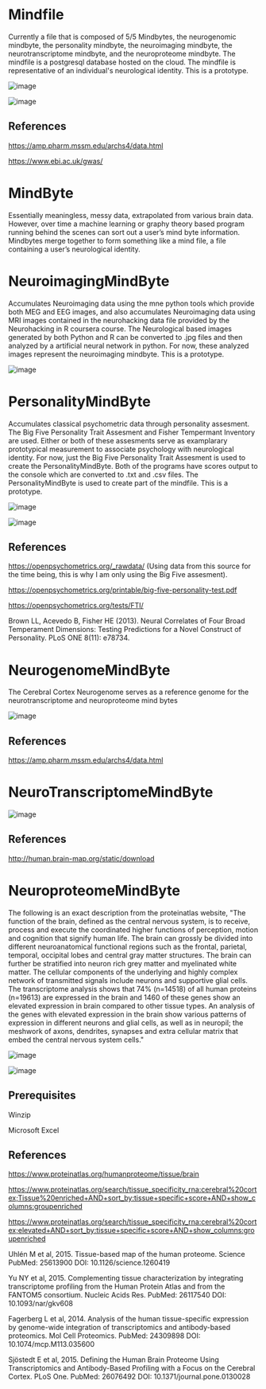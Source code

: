 # Mindfile
Currently a file that is composed of 5/5 Mindbytes, the neurogenomic mindbyte, the personality mindbyte, the neuroimaging mindbyte, the neurotranscriptome mindbyte, and the neuroproteome mindbyte. The mindfile is a postgresql database hosted on the cloud. The mindfile is representative of an individual's neurological identity. This is a prototype.

![image](https://user-images.githubusercontent.com/15940127/57657764-3451e200-7591-11e9-8c02-90eaed6e173c.png)

![image](https://user-images.githubusercontent.com/15940127/58755005-e8a79f80-848f-11e9-957e-dcf7e4a0c63f.png)



## References
https://amp.pharm.mssm.edu/archs4/data.html

https://www.ebi.ac.uk/gwas/





# MindByte
Essentially meaningless, messy data, extrapolated from various brain data. However, over time a machine learning or graphy theory based program running behind the scenes can sort out a user’s mind byte information.  Mindbytes merge together to form something like a mind file, a file containing a user’s neurological identity.



# NeuroimagingMindByte
Accumulates Neuroimaging data using the mne python tools which provide both MEG and EEG images, and also accumulates Neuroimaging data using MRI images contained in the neurohacking data file provided by the Neurohacking in R coursera course. The Neurological based images generated by both Python and R can be converted to .jpg files and then analyzed by a artificial neural network in python. For now, these analyzed images 
represent the neuroimaging mindbyte. This is a prototype.

![image](https://user-images.githubusercontent.com/15940127/57669547-3ed7a000-75c0-11e9-931f-811e5839c835.png)


# PersonalityMindByte
Accumulates classical psychometric data through personality assesment. The Big Five Personality Trait Assesment and Fisher Tempermant Inventory
are used. Either or both of these assesments serve as examplarary prototypical measurement to associate psychology with neurological identity. For now, just the Big Five Personality Trait Assesment is used to create the PersonalityMindByte. Both of the programs have scores output to the console which are converted to .txt and .csv files. The PersonalityMindByte is used to create part of the mindfile. This is a prototype.

![image](https://user-images.githubusercontent.com/15940127/57659007-9a406880-7595-11e9-9c2b-10ff738b74b3.png)


![image](https://user-images.githubusercontent.com/15940127/57669309-4480b600-75bf-11e9-8466-dbf4484f1e9c.png)


## References
https://openpsychometrics.org/_rawdata/ (Using data from this source for the time being, this is why I am only using the Big Five assesment).

https://openpsychometrics.org/printable/big-five-personality-test.pdf

https://openpsychometrics.org/tests/FTI/

Brown LL, Acevedo B, Fisher HE (2013). Neural Correlates of Four Broad Temperament Dimensions: Testing Predictions for a Novel Construct of Personality. PLoS ONE 8(11): e78734.



# NeurogenomeMindByte
 The Cerebral Cortex Neurogenome serves as a reference genome for the neurotranscriptome and neuroproteome mind bytes

![image](https://user-images.githubusercontent.com/15940127/58755148-a59afb80-8492-11e9-8319-6a3d9786f8f0.png)



## References
https://amp.pharm.mssm.edu/archs4/data.html


# NeuroTranscriptomeMindByte
![image](https://user-images.githubusercontent.com/15940127/58755057-b8accc00-8490-11e9-8f2f-5d04ea9f13f7.png)

## References
http://human.brain-map.org/static/download




# NeuroproteomeMindByte
The following is an exact description from the proteinatlas website, "The function of the brain, defined as the central nervous system, is to receive, process and execute the coordinated higher functions of perception, motion and cognition that signify human life. The brain can grossly be divided into different neuroanatomical functional regions such as the frontal, parietal, temporal, occipital lobes and central gray matter structures. The brain can further be stratified into neuron rich grey matter and myelinated white matter. The cellular components of the underlying and highly complex network of transmitted signals include neurons and supportive glial cells. The transcriptome analysis shows that 74% (n=14518) of all human proteins (n=19613) are expressed in the brain and 1460 of these genes show an elevated expression in brain compared to other tissue types. An analysis of the genes with elevated expression in the brain show various patterns of expression in different neurons and glial cells, as well as in neuropil; the meshwork of axons, dendrites, synapses and extra cellular matrix that embed the central nervous system cells."

![image](https://user-images.githubusercontent.com/15940127/57658758-de7f3900-7594-11e9-86d3-d2bd70c80de3.png)


![image](https://user-images.githubusercontent.com/15940127/57669738-21570600-75c1-11e9-8e67-7a1c913201cd.png)


## Prerequisites
Winzip

Microsoft Excel

## References
https://www.proteinatlas.org/humanproteome/tissue/brain

https://www.proteinatlas.org/search/tissue_specificity_rna:cerebral%20cortex;Tissue%20enriched+AND+sort_by:tissue+specific+score+AND+show_columns:groupenriched

https://www.proteinatlas.org/search/tissue_specificity_rna:cerebral%20cortex;elevated+AND+sort_by:tissue+specific+score+AND+show_columns:groupenriched

Uhlén M et al, 2015. Tissue-based map of the human proteome. Science
PubMed: 25613900 DOI: 10.1126/science.1260419	

Yu NY et al, 2015. Complementing tissue characterization by integrating transcriptome profiling from the Human Protein Atlas and from the FANTOM5 consortium. Nucleic Acids Res.
PubMed: 26117540 DOI: 10.1093/nar/gkv608	

Fagerberg L et al, 2014. Analysis of the human tissue-specific expression by genome-wide integration of transcriptomics and antibody-based proteomics. Mol Cell Proteomics.
PubMed: 24309898 DOI: 10.1074/mcp.M113.035600	

Sjöstedt E et al, 2015. Defining the Human Brain Proteome Using Transcriptomics and Antibody-Based Profiling with a Focus on the Cerebral Cortex. PLoS One.
PubMed: 26076492 DOI: 10.1371/journal.pone.0130028	




